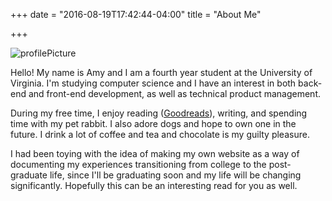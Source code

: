 +++
date = "2016-08-19T17:42:44-04:00"
title = "About Me"

+++

![profilePicture](/amyshi.JPG)

Hello! My name is Amy and I am a fourth year student at the University of Virginia. I'm studying computer science and I have 
an interest in both back-end and front-end development, as well as technical product management. 


During my free time, I enjoy reading ([Goodreads](http://www.goodreads.com/user/show/33768610-amy)), writing, and spending time with my pet rabbit. I also adore
dogs and hope to own one in the future. I drink a lot of coffee and tea and chocolate is my guilty pleasure. 

I had been toying with the idea of making my own website as a way of documenting my experiences transitioning from college to the post-graduate life, since I'll be graduating
soon and my life will be changing significantly. Hopefully this can be an interesting read for you as well.